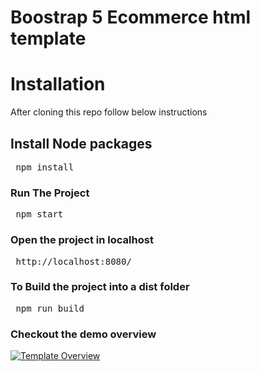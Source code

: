# Boostrap 5 Ecommerce html template

# Installation
After cloning this repo follow below instructions<br>
## Install Node packages 
<pre> npm install </pre>
### Run The Project
<pre> npm start </pre>
### Open the project in localhost
<pre> http://localhost:8080/</pre>
### To Build the project into a dist folder
<pre> npm run build </pre>

### Checkout the demo overview
[![Template Overview](https://img.youtube.com/vi/nuKe7_bC6h8/0.jpg)](https://www.youtube.com/watch?v=nuKe7_bC6h8)
